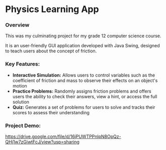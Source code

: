 # Physics Learning App

### Overview
This was my culminating project for my grade 12 computer science course.

It is an user-friendly GUI application developed with Java Swing, designed to teach users about the concept of friction.

### Key Features:
* **Interactive Simulation:** Allows users to control variables such as the coefficient of friction and mass to observe their effects on an object's motion
* **Practice Problems:** Randomly assigns friction problems and offers users the ability to check their answers, view a hint, or access the full solution
* **Quiz:** Generates a set of problems for users to solve and tracks their scores to assess their understanding

### Project Demo:
https://drive.google.com/file/d/16jPUWTPPnlpN8OpQz-QHj1w7zGiwtFcJ/view?usp=sharing
